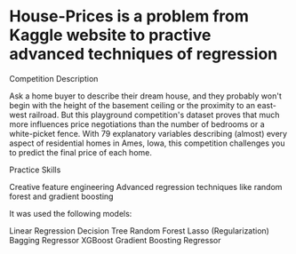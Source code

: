 # House-Prices is a problem from Kaggle website to practive advanced techniques of regression


Competition Description

Ask a home buyer to describe their dream house, and they probably won't begin with the height of the basement ceiling or the proximity to an east-west railroad. But this playground competition's dataset proves that much more influences price negotiations than the number of bedrooms or a white-picket fence.
With 79 explanatory variables describing (almost) every aspect of residential homes in Ames, Iowa, this competition challenges you to predict the final price of each home.


Practice Skills

Creative feature engineering 
Advanced regression techniques like random forest and gradient boosting


It was used the following models:

Linear Regression
Decision Tree
Random Forest
Lasso (Regularization)
Bagging Regressor
XGBoost
Gradient Boosting Regressor

